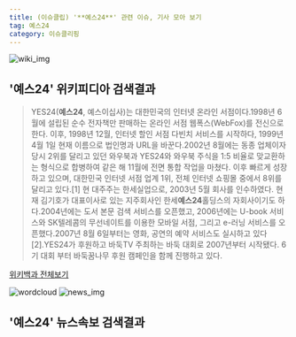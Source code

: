```yaml
---
title: (이슈클립) '**예스24**' 관련 이슈, 기사 모아 보기
tag: 예스24
category: 이슈클리핑
---
```

![wiki_img](https://user-images.githubusercontent.com/42597476/44503234-41136a80-a6d0-11e8-9071-6fc6418eafe4.png)
## **'**예스24**'** 위키피디아 검색결과
>YES24(**예스24**, 예스이십사)는 대한민국의 인터넷 온라인 서점이다.1998년 6월에 설립된 순수 전자책만 판매하는 온라인 서점 웹폭스(WebFox)를 전신으로 한다. 이후, 1998년 12월, 인터넷 할인 서점 다빈치 서비스를 시작하다, 1999년 4월 1일 현재 이름으로 법인명과 URL을 바꾼다.2002년 8월에는 동종 업체이자 당시 2위를 달리고 있던 와우북과 YES24와 와우북 주식을 1:5 비율로 맞교환하는 형식으로 합병하여 같은 해 11월에 전면 통합 작업을 마쳤다. 이후 빠르게 성장하고 있으며, 대한민국 인터넷 서점 업계 1위, 전체 인터넷 쇼핑몰 중에서 8위를 달리고 있다.[1] 현 대주주는 한세실업으로, 2003년 5월 회사를 인수하였다. 현재 김기호가 대표이사로 있는 지주회사인 한세**예스24**홀딩스의 자회사이기도 하다.2004년에는 도서 본문 검색 서비스를 오픈했고, 2006년에는 U-book 서비스와 SK텔레콤의 무선네이트를 이용한 모바일 서점, 그리고 e-러닝 서비스를 오픈했다.2007년 8월 6일부터는 영화, 공연의 예약 서비스도 실시하고 있다[2].YES24가 후원하고 바둑TV 주최하는 바둑 대회로 2007년부터 시작됐다.
6기 대회 부터 바둑꿈나무 후원 캠페인을 함께 진행하고 있다.

<a href="https://ko.wikipedia.org/wiki/예스24" target="_blank">위키백과 전체보기</a>

![wordcloud](https://s3.ap-northeast-2.amazonaws.com/lyrics101-wordcloud/2018-09-17-1537179041.png)
![news_img](https://user-images.githubusercontent.com/42597476/44507050-1206f400-a6e4-11e8-8d98-7ffbfebb353f.png)
## **'**예스24**'** 뉴스속보 검색결과

